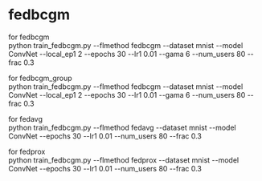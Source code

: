 # fedbcgm

for fedbcgm<br>
python train_fedbcgm.py --flmethod fedbcgm --dataset mnist --model ConvNet --local_ep1 2 --epochs 30 --lr1 0.01 --gama 6 --num_users 80 --frac 0.3

for fedbcgm_group<br>
python train_fedbcgm.py --flmethod fedbcgm --dataset mnist --model ConvNet --local_ep1 2 --epochs 30 --lr1 0.01 --gama 6 --num_users 80 --frac 0.3

for fedavg<br>
python train_fedbcgm.py --flmethod fedavg --dataset mnist --model ConvNet --epochs 30 --lr1 0.01 --num_users 80 --frac 0.3

for fedprox<br>
python train_fedbcgm.py --flmethod fedprox --dataset mnist --model ConvNet --epochs 30 --lr1 0.01 --num_users 80 --frac 0.3
